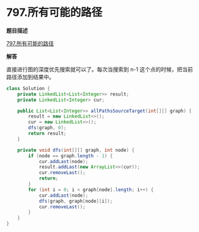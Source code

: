 # 797.所有可能的路径

**题目描述**

[797.所有可能的路径](https://leetcode-cn.com/problems/all-paths-from-source-to-target/)

**解答**

直接进行图的深度优先搜索就可以了。每次当搜索到 n-1 这个点的时候，把当前路径添加到结果中。

```java
class Solution {
    private LinkedList<List<Integer>> result;
    private LinkedList<Integer> cur;

    public List<List<Integer>> allPathsSourceTarget(int[][] graph) {
        result = new LinkedList<>();
        cur = new LinkedList<>();
        dfs(graph, 0);
        return result;
    }

    private void dfs(int[][] graph, int node) {
        if (node == graph.length - 1) {
            cur.addLast(node);
            result.addLast(new ArrayList<>(cur));
            cur.removeLast();
            return;
        }
        for (int i = 0; i < graph[node].length; i++) {
            cur.addLast(node);
            dfs(graph, graph[node][i]);
            cur.removeLast();
        }
    }
}
```
